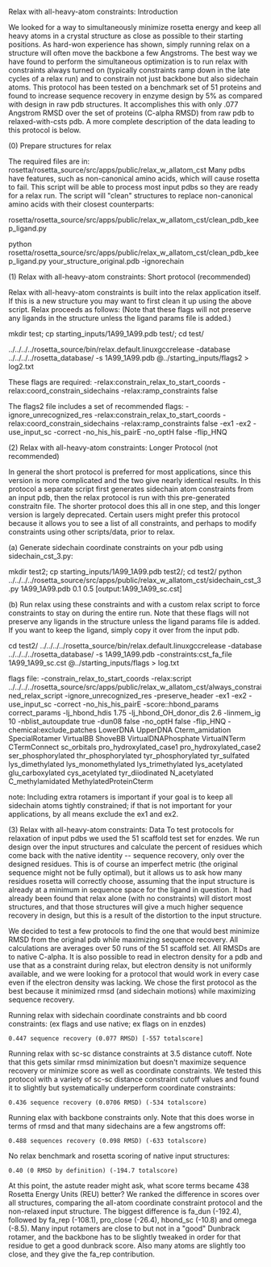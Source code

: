 Relax with all-heavy-atom constraints: Introduction

We looked for a way to simultaneously minimize rosetta energy and keep all heavy atoms in a crystal structure as close as possible to their starting positions. As hard-won experience has shown, simply running relax on a structure will often move the backbone a few Angstroms. The best way we have found to perform the simultaneous optimization is to run relax with constraints always turned on (typically constraints ramp down in the late cycles of a relax run) and to constrain not just backbone but also sidechain atoms. This protocol has been tested on a benchmark set of 51 proteins and found to increase sequence recovery in enzyme design by 5% as compared with design in raw pdb structures. It accomplishes this with only .077 Angstrom RMSD over the set of proteins (C-alpha RMSD) from raw pdb to relaxed-with-csts pdb. A more complete description of the data leading to this protocol is below.

(0) Prepare structures for relax

The required files are in: rosetta/rosetta_source/src/apps/public/relax_w_allatom_cst
Many pdbs have features, such as non-canonical amino acids, which will cause rosetta to fail. This script will be able to process most input pdbs so they are ready for a relax run. The script will "clean" structures to replace non-canonical amino acids with their closest counterparts: 

rosetta/rosetta_source/src/apps/public/relax_w_allatom_cst/clean_pdb_keep_ligand.py

python rosetta/rosetta_source/src/apps/public/relax_w_allatom_cst/clean_pdb_keep_ligand.py your_structure_original.pdb -ignorechain

(1) Relax with all-heavy-atom constraints: Short protocol (recommended)

Relax with all-heavy-atom constraints is built into the relax application itself. If this is a new structure you may want to first clean it up using the above script. Relax proceeds as follows:
(Note that these flags will not preserve any ligands in the structure unless the ligand params file is added.)

mkdir test; cp starting_inputs/1A99_1A99.pdb test/; cd test/

../../../../rosetta_source/bin/relax.default.linuxgccrelease -database ../../../../rosetta_database/ -s 1A99_1A99.pdb @../starting_inputs/flags2 > log2.txt

These flags are required: 
-relax:constrain_relax_to_start_coords
-relax:coord_constrain_sidechains
-relax:ramp_constraints false

The flags2 file includes a set of recommended flags:
-ignore_unrecognized_res
-relax:constrain_relax_to_start_coords
-relax:coord_constrain_sidechains
-relax:ramp_constraints false
-ex1
-ex2
-use_input_sc
-correct
-no_his_his_pairE
-no_optH false
-flip_HNQ

(2) Relax with all-heavy-atom constraints: Longer Protocol (not recommended)

In general the short protocol is preferred for most applications, since this version is more complicated and the two give nearly identical results. In this protocol a separate script first generates sidechain atom constraints from an input pdb, then the relax protocol is run with this pre-generated constraitn file. The shorter protocol does this all in one step, and this longer version is largely deprecated. Certain users might prefer this protocol because it allows you to see a list of all constraints, and perhaps to modify constraints using other scripts/data, prior to relax. 

(a) Generate sidechain coordinate constraints on your pdb using sidechain_cst_3.py:

mkdir test2; cp starting_inputs/1A99_1A99.pdb test2/; cd test2/
python ../../../../rosetta_source/src/apps/public/relax_w_allatom_cst/sidechain_cst_3.py 1A99_1A99.pdb 0.1 0.5
[output:1A99_1A99_sc.cst]

(b) Run relax using these constraints and with a custom relax script to force constraints to stay on during the entire run. 
Note that these flags will not preserve any ligands in the structure unless the ligand params file is added. If you want to keep the ligand, simply copy it over from the input pdb. 

cd test2/
../../../../rosetta_source/bin/relax.default.linuxgccrelease -database ../../../../rosetta_database/ -s 1A99_1A99.pdb -constraints:cst_fa_file 1A99_1A99_sc.cst @../starting_inputs/flags > log.txt

flags file:
-constrain_relax_to_start_coords
-relax:script ../../../../rosetta_source/src/apps/public/relax_w_allatom_cst/always_constrained_relax_script
-ignore_unrecognized_res
-preserve_header
-ex1
-ex2
-use_input_sc
-correct
-no_his_his_pairE
-score::hbond_params correct_params
-lj_hbond_hdis 1.75
-lj_hbond_OH_donor_dis 2.6
-linmem_ig 10
-nblist_autoupdate true
-dun08 false
-no_optH false
-flip_HNQ
-chemical:exclude_patches LowerDNA  UpperDNA Cterm_amidation SpecialRotamer
 VirtualBB ShoveBB VirtualDNAPhosphate VirtualNTerm CTermConnect sc_orbitals
pro_hydroxylated_case1 pro_hydroxylated_case2 ser_phosphorylated
thr_phosphorylated  tyr_phosphorylated tyr_sulfated lys_dimethylated
lys_monomethylated  lys_trimethylated lys_acetylated glu_carboxylated
cys_acetylated tyr_diiodinated N_acetylated C_methylamidated
MethylatedProteinCterm

note: Including extra rotamers is important if your goal is to keep all sidechain atoms tightly constrained; if that is not important for your applications, by all means exclude the ex1 and ex2.



(3) Relax with all-heavy-atom constraints: Data
To test protocols for relaxation of input pdbs we used the 51 scaffold test set for enzdes. We run design over the input structures and calculate the percent of residues which come back with the native identity -- sequence recovery, only over the designed residues. This is of course an imperfect metric (the original sequence might not be fully optimal), but it allows us to ask how many residues rosetta will correctly choose, assuming that the input structure is already at a minimum in sequence space for the ligand in question. It had already been found that relax alone (with no constraints) will distort most structures, and that those structures will give a much higher sequence recovery in design, but this is a result of the distortion to the input structure.

We decided to test a few protocols to find the one that would best minimize RMSD from the original pdb while maximizing sequence recovery. All calculations are averages over 50 runs of the 51 scaffold set. All RMSDs are to native C-alpha. It is also possible to read in electron density for a pdb and use that as a constraint during relax, but electron density is not uniformly available, and we were looking for a protocol that would work in every case even if the electron density was lacking. We chose the first protocol as the best because it minimized rmsd (and sidechain motions) while maximizing sequence recovery.

Running relax with sidechain coordinate constraints and bb coord constraints: (ex flags and use native; ex flags on in enzdes)

    0.447 sequence recovery (0.077 RMSD) [-557 totalscore]

Running relax with sc-sc distance constraints at 3.5 distance cutoff. Note that this gets similar rmsd minimization but doesn't maximize sequence recovery or minimize score as well as coordinate constraints. We tested this protocol with a variety of sc-sc distance constraint cutoff values and found it to slightly but systematically underperform coordinate constraints:

    0.436 sequence recovery (0.0706 RMSD) (-534 totalscore)

Running elax with backbone constraints only. Note that this does worse in terms of rmsd and that many sidechains are a few angstroms off:

    0.488 sequences recovery (0.098 RMSD) (-633 totalscore)

No relax benchmark and rosetta scoring of native input structures:

    0.40 (0 RMSD by definition) (-194.7 totalscore)

At this point, the astute reader might ask, what score terms became 438 Rosetta Energy Units (REU) better? We ranked the difference in scores over all structures, comparing the all-atom coordinate constraint protocol and the non-relaxed input structure. The biggest difference is fa_dun (-192.4), followed by fa_rep (-108.1), pro_close (-26.4), hbond_sc (-10.8) and omega (-8.5). Many input rotamers are close to but not in a "good" Dunbrack rotamer, and the backbone has to be slightly tweaked in order for that residue to get a good dunbrack score. Also many atoms are slightly too close, and they give the fa_rep contribution.


